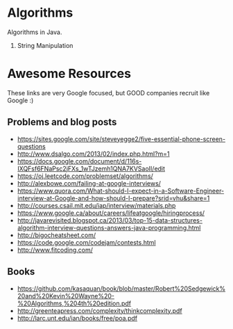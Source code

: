 Algorithms
==========

Algorithms in Java.

1. String Manipulation

# Awesome Resources

These links are very Google focused, but GOOD companies recruit like Google :)

## Problems and blog posts
* https://sites.google.com/site/steveyegge2/five-essential-phone-screen-questions
* http://www.dsalgo.com/2013/02/index.php.html?m=1
* https://docs.google.com/document/d/116s-IXQFsf6FNaPsc2jFXs_1wTJzemh1QNA7KVSaoII/edit
* https://oj.leetcode.com/problemset/algorithms/
* http://alexbowe.com/failing-at-google-interviews/
* https://www.quora.com/What-should-I-expect-in-a-Software-Engineer-interview-at-Google-and-how-should-I-prepare?srid=vhu&share=1
* http://courses.csail.mit.edu/iap/interview/materials.php
* https://www.google.ca/about/careers/lifeatgoogle/hiringprocess/
* http://javarevisited.blogspot.ca/2013/03/top-15-data-structures-algorithm-interview-questions-answers-java-programming.html
* http://bigocheatsheet.com/
* https://code.google.com/codejam/contests.html
* http://www.fitcoding.com/

## Books
* https://github.com/kasaquan/book/blob/master/Robert%20Sedgewick%20and%20Kevin%20Wayne%20-%20Algorithms,%204th%20edition.pdf
* http://greenteapress.com/complexity/thinkcomplexity.pdf
* http://larc.unt.edu/ian/books/free/poa.pdf

